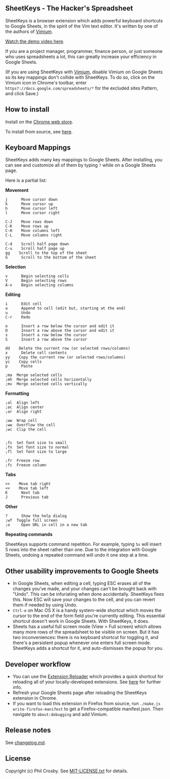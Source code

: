 ## SheetKeys - The Hacker's Spreadsheet

SheetKeys is a browser extension which adds powerful keyboard shortcuts to Google Sheets, in the
spirit of the Vim text editor. It's written by one of the authors of
[Vimium](https://github.com/philc/vimium).

[Watch the demo video here](https://www.youtube.com/watch?v=aUgHj2qrXe4).

If you are a project manager, programmer, finance person, or just someone who uses spreadsheets a
lot, this can greatly increase your efficiency in Google Sheets.

(If you are using SheetKeys with [Vimium](https://github.com/philc/vimium), disable Vimium on Google
Sheets so its key mappings don't collide with SheetKeys. To do so, click on the Vimium icon in
Chrome's toolbar, enter `https?://docs.google.com/spreadsheets/*` for the excluded sites Pattern,
and click Save.)

## How to install

Install on the
[Chrome web store](https://chrome.google.com/webstore/detail/sheetkeys/dnckajfoijllhbnfdhdklcfpckcbonhi).

To install from source, see
[here](https://github.com/philc/sheetkeys/wiki/How-to-install-from-source).

## Keyboard Mappings

SheetKeys adds many key mappings to Google Sheets. After installing, you can see and customize all
of them by typing `?` while on a Google Sheets page.

Here is a partial list:

**Movement**

    j      Move cursor down
    k      Move cursor up
    h      Move cursor left
    l      Move cursor right

    C-J    Move rows down
    C-K    Move rows up
    C-H    Move columns left
    C-L    Move columns right

    C-d    Scroll half page down
    C-u    Scroll half page up
    gg    Scroll to the top of the sheet
    G      Scroll to the bottom of the sheet

**Selection**

    v      Begin selecting cells
    V      Begin selecting rows
    A-v    Begin selecting columns

**Editing**

    i      Edit cell
    a      Append to cell (edit but, starting at the end)
    u      Undo
    C-r    Redo

    o      Insert a row below the cursor and edit it
    O      Insert a row above the cursor and edit it
    s      Insert a row below the cursor
    S      Insert a row above the cursor

    dd    Delete the current row (or selected rows/columns)
    x      Delete cell contents
    yy    Copy the current row (or selected rows/columns)
    yc    Copy cells
    p      Paste

    ;ma  Merge selected cells
    ;mh  Merge selected cells horizontally
    ;mv  Merge selected cells vertically

**Formatting**

    ;al  Align left
    ;ac  Align center
    ;ar  Align right

    ;ww  Wrap cell
    ;ww  Overflow the cell
    ;wc  Clip the cell


    ;fs  Set font size to small
    ;fn  Set font size to normal
    ;fl  Set font size to large

    ;fr  Freeze row
    ;fc  Freeze column

**Tabs**

    >>    Move tab right
    <<    Move tab left
    K      Next tab
    J      Previous tab

**Other**

    ?      Show the help dialog
    ;wf  Toggle full screen
    ;o     Open URL in cell in a new tab

**Repeating commands**

SheetKeys supports command repetition. For example, typing `5s` will insert 5 rows into the sheet
rather than one. Due to the integration with Google Sheets, undoing a repeated command will undo it
one step at a time.

## Other usability improvements to Google Sheets

* In Google Sheets, when editing a cell, typing ESC erases all of the changes you've made, and your
  changes can't be brought back with "Undo". This can be infuriating when done accidentally.
  SheetKeys fixes this. Now ESC will save your changes to the cell, and you can revert them if
  needed by using Undo.
* `Ctrl-e` on Mac OS X is a handy system-wide shortcut which moves the cursor to the end of the form
  field you're currently editing. This essential shortcut doesn't work in Google Sheets. With
  SheetKeys, it does.
* Sheets has a useful full screen mode (View > Full screen) which allows many more rows of the
  spreadsheet to be visible on screen. But it has two inconveniences: there is no keyboard shortcut
  for toggling it, and there's a persistent popup whenever one enters full screen mode. SheetKeys
  adds a shortcut for it, and auto-dismisses the popup for you.

## Developer workflow

* You can use the
  [Extension Reloader](https://chrome.google.com/webstore/detail/extensions-reloader/fimgfedafeadlieiabdeeaodndnlbhid)
  which provides a quick shortcut for reloading all of your locally-developed extensions. See
  [here](http://stackoverflow.com/a/12767200/46237) for further info.
* Refresh your Google Sheets page after reloading the SheetKeys extension in Chrome.
* If you want to load this extension in Firefox from source, run `./make.js write-firefox-manifest`
  to get a Firefox-compatible manifest.json. Then navigate to `about:debugging` and add Vimium.

## Release notes

See [changelog.md](CHANGELOG.md).

## License

Copyright (c) Phil Crosby. See [MIT-LICENSE.txt](MIT-LICENSE.txt) for details.
